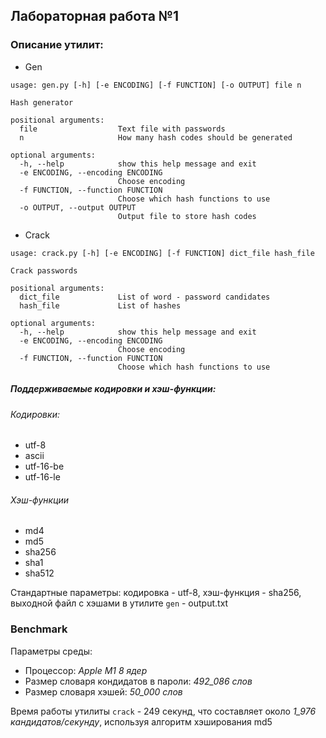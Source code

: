 ## Лабораторная работа №1

### Описание утилит:
- Gen
```
usage: gen.py [-h] [-e ENCODING] [-f FUNCTION] [-o OUTPUT] file n

Hash generator

positional arguments:
  file                  Text file with passwords
  n                     How many hash codes should be generated

optional arguments:
  -h, --help            show this help message and exit
  -e ENCODING, --encoding ENCODING
                        Choose encoding
  -f FUNCTION, --function FUNCTION
                        Choose which hash functions to use
  -o OUTPUT, --output OUTPUT
                        Output file to store hash codes
```

- Crack
```
usage: crack.py [-h] [-e ENCODING] [-f FUNCTION] dict_file hash_file

Crack passwords

positional arguments:
  dict_file             List of word - password candidates
  hash_file             List of hashes

optional arguments:
  -h, --help            show this help message and exit
  -e ENCODING, --encoding ENCODING
                        Choose encoding
  -f FUNCTION, --function FUNCTION
                        Choose which hash functions to use
```

##### Поддерживаемые кодировки и хэш-функции:
###### Кодировки:
- utf-8
- ascii
- utf-16-be
- utf-16-le
###### Хэш-функции
- md4
- md5
- sha256
- sha1
- sha512

Стандартные параметры: кодировка - utf-8, хэш-функция - sha256, выходной файл с хэшами в утилите `gen` - output.txt

### Benchmark

Параметры среды: 
- Процессор: *Apple M1 8 ядер*
- Размер словаря кондидатов в пароли: *492_086 слов*
- Размер словаря хэшей: *50_000 слов*

Время работы утилиты `crack` - 249 секунд, что составляет около *1_976 кандидатов/секунду*, используя алгоритм хэширования md5
